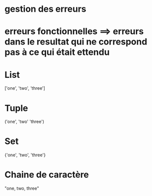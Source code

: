 # gestion des erreurs
# erreurs fonctionnelles ==> erreurs dans le resultat qui ne correspond pas à ce qui était ettendu
# List
['one', 'two', 'three']

# Tuple
('one', 'two' 'three')

# Set
{'one', 'two', 'three'}

# Chaine de caractère
"one, two, three"
